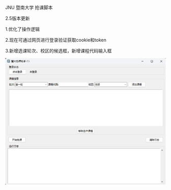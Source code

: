 JNU 暨南大学 抢课脚本

2.5版本更新

1.优化了操作逻辑

2.现在可通过网页进行登录验证获取cookie和token

3.新增选课轮次、校区的候选框，新增课程代码输入框



![示例图片](images/ui.png)
